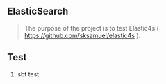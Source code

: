 ElasticSearch
-------------
>The purpose of the project is to test Elastic4s ( https://github.com/sksamuel/elastic4s ).

Test
----
1. sbt test